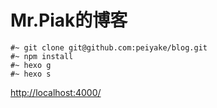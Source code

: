 # Mr.Piak的博客

```
#~ git clone git@github.com:peiyake/blog.git
#~ npm install
#~ hexo g
#~ hexo s
```

[http://localhost:4000/](http://localhost:4000/)